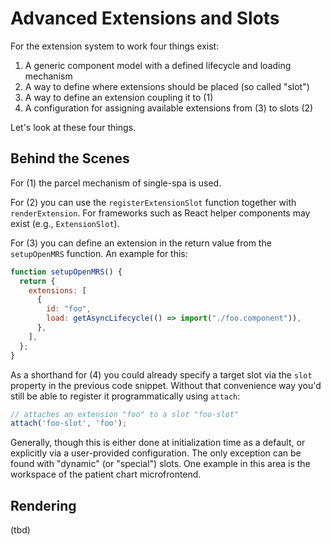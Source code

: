 # Advanced Extensions and Slots

For the extension system to work four things exist:

1. A generic component model with a defined lifecycle and loading mechanism
2. A way to define where extensions should be placed (so called "slot")
3. A way to define an extension coupling it to (1)
4. A configuration for assigning available extensions from (3) to slots (2)

Let's look at these four things.

## Behind the Scenes

For (1) the parcel mechanism of single-spa is used.

For (2) you can use the `registerExtensionSlot` function together with `renderExtension`. For frameworks such as React helper components may exist (e.g., `ExtensionSlot`).

For (3) you can define an extension in the return value from the `setupOpenMRS` function. An example for this:

```js
function setupOpenMRS() {
  return {
    extensions: [
      {
        id: "foo",
        load: getAsyncLifecycle(() => import("./foo.component")),
      },
    ],
  };
}
```

As a shorthand for (4) you could already specify a target slot via the `slot` property in the previous code snippet. Without that convenience way you'd still be able to register it programmatically using `attach`:

```js
// attaches an extension "foo" to a slot "foo-slot"
attach('foo-slot', 'foo');
```

Generally, though this is either done at initialization time as a default, or explicitly via a user-provided configuration. The only exception can be found with "dynamic" (or "special") slots. One example in this area is the workspace of the patient chart microfrontend.

## Rendering

(tbd)
